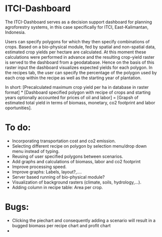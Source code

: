 # ITCI-Dashboard

The ITCI-Dashboard serves as a decision support dashboard for planning agroforestry systems, in this case specifically for ITCI, East-Kalimantan, Indonesia.

Users can specify polygons for which they then specify combinations of crops. Based on a bio-physical module, fed by spatial and non-spatial data, estimated crop yields per hectare are calculated. At this moment these calculations were performed in advance and the resulting crop-yield raster is served to the dashboard from a geodatabase. Hence on the basis of this raster input the dashboard visualizes expected yields for each polygon. In the recipes tab, the user can specify the percentage of the polygon used by each crop within the recipe as well as the starting year of plantation. 

In short: [Precalculated maximum crop yield per ha in database in raster format] * [Dashboard specified polygon with recipe of crops and starting years optionally accounted for prices of oil and labor] = [Grapsh of estimated total yield in terms of biomass, monetary, co2 footprint and labor oportunities].

# To do:
  - Incorporating transportation cost and co2 emission. 
  - Selecting different recipe on polygon by selection menu/drop down menu instead of typing.
  - Reusing of user specified polygons between scenarios.
  - Add graphs and calculations of biomass, labor and co2 footprint
  - Improve processing speed.
  - Improve graphs: Labels, layout?,....
  - Server based running of bio-physical module?
  - Visualization of background rasters (climate, soils, hydrology,...).
  - Adding column in recipe table: Area per crop.

# Bugs:
  - Clicking the piechart and consequently adding a scenario will result in a bugged biomass per recipe chart and profit chart
  - 
